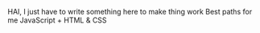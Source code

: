HAI, I just have to write something here to make thing work
Best paths for me JavaScript + HTML & CSS